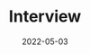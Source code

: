 ---
# ===== Title, summary, and position in the left sidebar =====
linktitle:  # Title shown in the left sidebar menu
summary: A job interview is an interview consisting of a conversation between a job applicant and a representative of an employer which is conducted to assess whether the applicant should be hired. # Summary of this post
weight: 500
# ============================================================

# ========== Basic metadata ==========
title: Interview
date: 2022-05-03
draft: false
type: book # page type
authors:
  - admin
tags:
  - Jobs
  - Interview
categories:
  - Jobs
toc: true # Show table of contents
# ====================================

# ========== Advanced metadata =========
profile: false  # Show author profile?
reading_time: true # Show estimated reading time?
share: true  # Show social sharing links?
featured: true
comments: true  # Show comments?
disable_comment: false
commentable: true  # Allow visitors to comment? Supported by the Page, Post, and Book content types.
editable: false  # Allow visitors to edit the page? Supported by the Page, Post, and Book content types.

# Optional header image (relative to `assets/media/` folder).
header:
  caption: 
  image:  
---